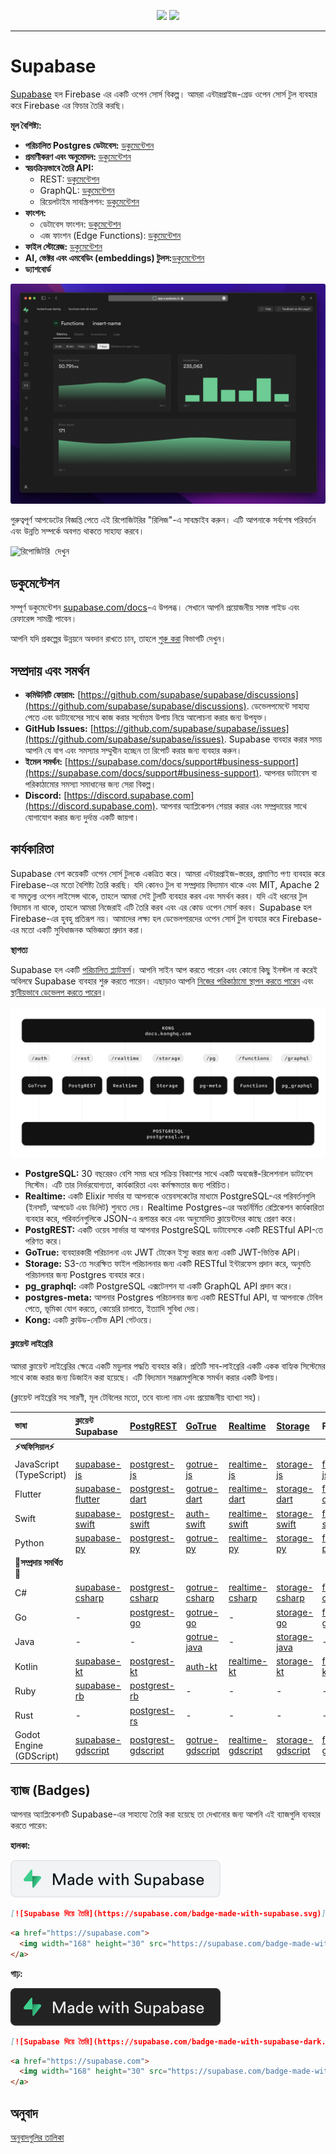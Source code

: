 <p align="center">
<img src="https://user-images.githubusercontent.com/8291514/213727234-cda046d6-28c6-491a-b284-b86c5cede25d.png#gh-light-mode-only">
<img src="https://user-images.githubusercontent.com/8291514/213727225-56186826-bee8-43b5-9b15-86e839d89393.png#gh-dark-mode-only">
</p>

---

# Supabase

[Supabase](https://supabase.com) হল Firebase এর একটি ওপেন সোর্স বিকল্প। আমরা এন্টারপ্রাইজ-গ্রেড ওপেন সোর্স টুল ব্যবহার করে Firebase এর ফিচার তৈরি করছি।

**মূল বৈশিষ্ট্য:**

*   **পরিচালিত Postgres ডেটাবেস:** [ডকুমেন্টেশন](https://supabase.com/docs/guides/database)
*   **প্রমাণীকরণ এবং অনুমোদন:** [ডকুমেন্টেশন](https://supabase.com/docs/guides/auth)
*   **স্বয়ংক্রিয়ভাবে তৈরি API:**
    *   REST: [ডকুমেন্টেশন](https://supabase.com/docs/guides/api)
    *   GraphQL: [ডকুমেন্টেশন](https://supabase.com/docs/guides/graphql)
    *   রিয়েলটাইম সাবস্ক্রিপশন: [ডকুমেন্টেশন](https://supabase.com/docs/guides/realtime)
*   **ফাংশন:**
    *   ডেটাবেস ফাংশন: [ডকুমেন্টেশন](https://supabase.com/docs/guides/database/functions)
    *   এজ ফাংশন (Edge Functions): [ডকুমেন্টেশন](https://supabase.com/docs/guides/functions)
*   **ফাইল স্টোরেজ:** [ডকুমেন্টেশন](https://supabase.com/docs/guides/storage)
* **AI, ভেক্টর এবং এমবেডিং (embeddings) টুলস:**[ডকুমেন্টেশন](https://supabase.com/docs/guides/ai)
*   **ড্যাশবোর্ড**

![Supabase ড্যাশবোর্ড](https://raw.githubusercontent.com/supabase/supabase/master/apps/www/public/images/github/supabase-dashboard.png)

গুরুত্বপূর্ণ আপডেটের বিজ্ঞপ্তি পেতে এই রিপোজিটরির "রিলিজ"-এ সাবস্ক্রাইব করুন। এটি আপনাকে সর্বশেষ পরিবর্তন এবং উন্নতি সম্পর্কে অবগত থাকতে সাহায্য করবে।

<kbd><img src="https://raw.githubusercontent.com/supabase/supabase/d5f7f413ab356dc1a92075cb3cee4e40a957d5b1/web/static/watch-repo.gif" alt="রিপোজিটরি দেখুন"/></kbd>

## ডকুমেন্টেশন

সম্পূর্ণ ডকুমেন্টেশন [supabase.com/docs](https://supabase.com/docs)-এ উপলব্ধ। সেখানে আপনি প্রয়োজনীয় সমস্ত গাইড এবং রেফারেন্স সামগ্রী পাবেন।

আপনি যদি প্রকল্পের উন্নয়নে অবদান রাখতে চান, তাহলে [শুরু করা](./../DEVELOPERS.md) বিভাগটি দেখুন।

## সম্প্রদায় এবং সমর্থন

*   **কমিউনিটি ফোরাম:** [https://github.com/supabase/supabase/discussions](https://github.com/supabase/supabase/discussions). ডেভেলপমেন্টে সাহায্য পেতে এবং ডাটাবেসের সাথে কাজ করার সর্বোত্তম উপায় নিয়ে আলোচনা করার জন্য উপযুক্ত।
*   **GitHub Issues:** [https://github.com/supabase/supabase/issues](https://github.com/supabase/supabase/issues). Supabase ব্যবহার করার সময় আপনি যে বাগ এবং সমস্যার সম্মুখীন হচ্ছেন তা রিপোর্ট করার জন্য ব্যবহার করুন।
*   **ইমেল সমর্থন:** [https://supabase.com/docs/support#business-support](https://supabase.com/docs/support#business-support). আপনার ডাটাবেস বা পরিকাঠামোর সমস্যা সমাধানের জন্য সেরা বিকল্প।
*   **Discord:** [https://discord.supabase.com](https://discord.supabase.com). আপনার অ্যাপ্লিকেশন শেয়ার করার এবং সম্প্রদায়ের সাথে যোগাযোগ করার জন্য দুর্দান্ত একটি জায়গা।

## কার্যকারিতা

Supabase বেশ কয়েকটি ওপেন সোর্স টুলকে একত্রিত করে। আমরা এন্টারপ্রাইজ-স্তরের, প্রমাণিত পণ্য ব্যবহার করে Firebase-এর মতো বৈশিষ্ট্য তৈরি করছি। যদি কোনও টুল বা সম্প্রদায় বিদ্যমান থাকে এবং MIT, Apache 2 বা সমতুল্য ওপেন লাইসেন্স থাকে, তাহলে আমরা সেই টুলটি ব্যবহার করব এবং সমর্থন করব। যদি এই ধরনের টুল বিদ্যমান না থাকে, তাহলে আমরা নিজেরাই এটি তৈরি করব এবং এর কোড ওপেন সোর্স করব। Supabase হল Firebase-এর হুবহু প্রতিরূপ নয়। আমাদের লক্ষ্য হল ডেভেলপারদের ওপেন সোর্স টুল ব্যবহার করে Firebase-এর মতো একটি সুবিধাজনক অভিজ্ঞতা প্রদান করা।

**স্থাপত্য**

Supabase হল একটি [পরিচালিত প্ল্যাটফর্ম](https://supabase.com/dashboard)। আপনি সাইন আপ করতে পারেন এবং কোনো কিছু ইনস্টল না করেই অবিলম্বে Supabase ব্যবহার শুরু করতে পারেন। এছাড়াও আপনি [নিজের পরিকাঠামো স্থাপন করতে পারেন](https://supabase.com/docs/guides/hosting/overview) এবং [স্থানীয়ভাবে ডেভেলপ করতে পারেন](https://supabase.com/docs/guides/local-development)।

![স্থাপত্য](./../apps/docs/public/img/supabase-architecture.svg)

*   **PostgreSQL:** 30 বছরেরও বেশি সময় ধরে সক্রিয় বিকাশের সাথে একটি অবজেক্ট-রিলেশনাল ডাটাবেস সিস্টেম। এটি তার নির্ভরযোগ্যতা, কার্যকারিতা এবং কর্মক্ষমতার জন্য পরিচিত।
*   **Realtime:** একটি Elixir সার্ভার যা আপনাকে ওয়েবসকেটের মাধ্যমে PostgreSQL-এর পরিবর্তনগুলি (ইনসার্ট, আপডেট এবং ডিলিট) শুনতে দেয়। Realtime Postgres-এর অন্তর্নির্মিত রেপ্লিকেশন কার্যকারিতা ব্যবহার করে, পরিবর্তনগুলিকে JSON-এ রূপান্তর করে এবং অনুমোদিত ক্লায়েন্টদের কাছে প্রেরণ করে।
*   **PostgREST:** একটি ওয়েব সার্ভার যা আপনার PostgreSQL ডাটাবেসকে একটি RESTful API-তে পরিণত করে।
*   **GoTrue:** ব্যবহারকারী পরিচালনা এবং JWT টোকেন ইস্যু করার জন্য একটি JWT-ভিত্তিক API।
*   **Storage:** S3-তে সংরক্ষিত ফাইল পরিচালনার জন্য একটি RESTful ইন্টারফেস প্রদান করে, অনুমতি পরিচালনার জন্য Postgres ব্যবহার করে।
*   **pg_graphql:** একটি PostgreSQL এক্সটেনশন যা একটি GraphQL API প্রদান করে।
*   **postgres-meta:** আপনার Postgres পরিচালনার জন্য একটি RESTful API, যা আপনাকে টেবিল পেতে, ভূমিকা যোগ করতে, কোয়েরি চালাতে, ইত্যাদি সুবিধা দেয়।
*   **Kong:** একটি ক্লাউড-নেটিভ API গেটওয়ে।

#### ক্লায়েন্ট লাইব্রেরি

আমরা ক্লায়েন্ট লাইব্রেরির ক্ষেত্রে একটি মডুলার পদ্ধতি ব্যবহার করি। প্রতিটি সাব-লাইব্রেরি একটি একক বাহ্যিক সিস্টেমের সাথে কাজ করার জন্য ডিজাইন করা হয়েছে। এটি বিদ্যমান সরঞ্জামগুলিকে সমর্থন করার একটি উপায়।

(ক্লায়েন্ট লাইব্রেরি সহ সারণী, মূল টেবিলের মতো, তবে বাংলা নাম এবং প্রয়োজনীয় ব্যাখ্যা সহ)।

| ভাষা                       | ক্লায়েন্ট Supabase                                                     | [PostgREST](https://www.postgresql.org/)                                                                         | [GoTrue](https://github.com/supabase/gotrue)                                                                                | [Realtime](https://github.com/supabase/realtime)                                                                              | [Storage](https://github.com/supabase/storage-api)                                                                                 | Functions                                                                               |
| :-------------------------- | :------------------------------------------------------------------ | :-------------------------------------------------------------------------------- | :------------------------------------------------------------------------------------ | :----------------------------------------------------------------------------------- | :-------------------------------------------------------------------------------------- | :----------------------------------------------------------------------------------- |
| **⚡️অফিসিয়াল⚡️**      |                                                                     |                                                                                   |                                                                                      |                                                                                     |                                                                                        |                                                                                      |
| JavaScript (TypeScript)     | [supabase-js](https://github.com/supabase/supabase-js)               | [postgrest-js](https://github.com/supabase/postgrest-js)                             | [gotrue-js](https://github.com/supabase/gotrue-js)                                     | [realtime-js](https://github.com/supabase/realtime-js)                                 | [storage-js](https://github.com/supabase/storage-js)                                   | [functions-js](https://github.com/supabase/functions-js)                             |
| Flutter                     | [supabase-flutter](https://github.com/supabase/supabase-flutter)     | [postgrest-dart](https://github.com/supabase/postgrest-dart)                         | [gotrue-dart](https://github.com/supabase/gotrue-dart)                                 | [realtime-dart](https://github.com/supabase/realtime-dart)                             | [storage-dart](https://github.com/supabase/storage-dart)                               | [functions-dart](https://github.com/supabase/functions-dart)                         |
| Swift                      | [supabase-swift](https://github.com/supabase/supabase-swift)          | [postgrest-swift](https://github.com/supabase/supabase-swift/tree/main/Sources/PostgREST) | [auth-swift](https://github.com/supabase/supabase-swift/tree/main/Sources/Auth)     | [realtime-swift](https://github.com/supabase/supabase-swift/tree/main/Sources/Realtime) | [storage-swift](https://github.com/supabase/supabase-swift/tree/main/Sources/Storage) | [functions-swift](https://github.com/supabase/supabase-swift/tree/main/Sources/Functions) |
| Python                      | [supabase-py](https://github.com/supabase/supabase-py)               | [postgrest-py](https://github.com/supabase/postgrest-py)                             | [gotrue-py](https://github.com/supabase/gotrue-py)                                     | [realtime-py](https://github.com/supabase/realtime-py)                                 | [storage-py](https://github.com/supabase/storage-py)                                   | [functions-py](https://github.com/supabase/functions-py)                             |
| **💚সম্প্রদায় সমর্থিত💚** |                                                                     |                                                                                   |                                                                                      |                                                                                     |                                                                                        |                                                                                      |
| C#                          | [supabase-csharp](https://github.com/supabase-community/supabase-csharp) | [postgrest-csharp](https://github.com/supabase-community/postgrest-csharp)           | [gotrue-csharp](https://github.com/supabase-community/gotrue-csharp)                 | [realtime-csharp](https://github.com/supabase-community/realtime-csharp)             | [storage-csharp](https://github.com/supabase-community/storage-csharp)                 | [functions-csharp](https://github.com/supabase-community/functions-csharp)           |
| Go                          | -                                                                   | [postgrest-go](https://github.com/supabase-community/postgrest-go)                     | [gotrue-go](https://github.com/supabase-community/gotrue-go)                           | -                                                                                   | [storage-go](https://github.com/supabase-community/storage-go)                       | [functions-go](https://github.com/supabase-community/functions-go)                   |
| Java                        | -                                                                   | -                                                                                   | [gotrue-java](https://github.com/supabase-community/gotrue-java)                       | -                                                                                   | [storage-java](https://github.com/supabase-community/storage-java)                   | -                                                                                   |
| Kotlin                      | [supabase-kt](https://github.com/supabase-community/supabase-kt)       | [postgrest-kt](https://github.com/supabase-community/supabase-kt/tree/master/Postgrest) | [auth-kt](https://github.com/supabase-community/supabase-kt/tree/master/Auth)         | [realtime-kt](https://github.com/supabase-community/supabase-kt/tree/master/Realtime)   | [storage-kt](https://github.com/supabase-community/supabase-kt/tree/master/Storage)   | [functions-kt](https://github.com/supabase-community/supabase-kt/tree/master/Functions) |
| Ruby                      | [supabase-rb](https://github.com/supabase-community/supabase-rb)      |      [postgrest-rb](https://github.com/supabase-community/postgrest-rb)                                                                             |    -                                                                                  |        -                                                                            |     -                                                                                 |          -                                                                          |
| Rust                      |      -                                                                 |       [postgrest-rs](https://github.com/supabase-community/postgrest-rs)                                                                            |      -                                                                                 |       -                                                                             |       -                                                                                |         -                                                                           |
| Godot Engine (GDScript)      |   [supabase-gdscript](https://github.com/supabase-community/godot-engine.supabase)                                                                  |        [postgrest-gdscript](https://github.com/supabase-community/postgrest-gdscript)                                                                            |        [gotrue-gdscript](https://github.com/supabase-community/gotrue-gdscript)                                                                                |    [realtime-gdscript](https://github.com/supabase-community/realtime-gdscript)                                                                                  |         [storage-gdscript](https://github.com/supabase-community/storage-gdscript)                                                                                 |  [functions-gdscript](https://github.com/supabase-community/functions-gdscript)                                                                                       |

## ব্যাজ (Badges)

আপনার অ্যাপ্লিকেশনটি Supabase-এর সাহায্যে তৈরি করা হয়েছে তা দেখানোর জন্য আপনি এই ব্যাজগুলি ব্যবহার করতে পারেন:

**হালকা:**

![Supabase দিয়ে তৈরি](./../apps/www/public/badge-made-with-supabase.svg)

```md
[![Supabase দিয়ে তৈরি](https://supabase.com/badge-made-with-supabase.svg)](https://supabase.com)
```

```html
<a href="https://supabase.com">
  <img width="168" height="30" src="https://supabase.com/badge-made-with-supabase.svg" alt="Supabase দিয়ে তৈরি" />
</a>
```

**গাঢ়:**

![Supabase দিয়ে তৈরি (গাঢ় সংস্করণ)](./../apps/www/public/badge-made-with-supabase-dark.svg)

```md
[![Supabase দিয়ে তৈরি](https://supabase.com/badge-made-with-supabase-dark.svg)](https://supabase.com)
```

```html
<a href="https://supabase.com">
  <img width="168" height="30" src="https://supabase.com/badge-made-with-supabase-dark.svg" alt="Supabase দিয়ে তৈরি" />
</a>
```

## অনুবাদ

[অনুবাদগুলির তালিকা](./languages.md)
